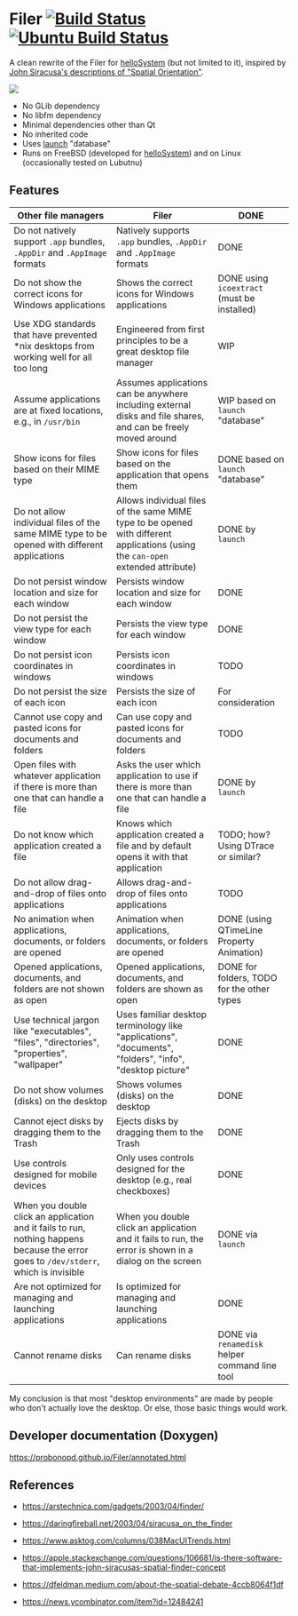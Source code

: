 # Filer [![Build Status](https://api.cirrus-ci.com/probonopd/helloSystem/Filer.svg)](https://cirrus-ci.com/github/probonopd/Filer) [![Ubuntu Build Status](https://img.shields.io/github/actions/workflow/status/probonopd/Filer/ubuntu.yml?branch=main)](https://github.com/probonopd/Filer/actions/workflows/ubuntu.yml)

A clean rewrite of the Filer for [helloSystem](https://hellosystem.github.io/) (but not limited to it), inspired by [John Siracusa's descriptions of "Spatial Orientation"](https://arstechnica.com/gadgets/2003/04/finder/).

![](https://user-images.githubusercontent.com/2480569/206650534-a035fc64-5993-41dd-8753-1076f47598c5.png)

* No GLib dependency
* No libfm dependency
* Minimal dependencies other than Qt
* No inherited code
* Uses [launch](https://github.com/helloSystem/launch/) "database"
* Runs on FreeBSD (developed for [helloSystem](https://hellosystem.github.io/)) and on Linux (occasionally tested on Lubutnu)

## Features

|Other file managers|Filer|DONE|
|---|---|---|
|Do not natively support `.app` bundles, `.AppDir` and `.AppImage` formats|Natively supports `.app` bundles, `.AppDir` and `.AppImage` formats|DONE|
|Do not show the correct icons for Windows applications|Shows the correct icons for Windows applications|DONE using `icoextract` (must be installed)|
|Use XDG standards that have prevented *nix desktops from working well for all too long|Engineered from first principles to be a great desktop file manager|WIP|
|Assume applications are at fixed locations, e.g., in `/usr/bin`|Assumes applications can be anywhere including external disks and file shares, and can be freely moved around|WIP based on `launch` "database"|
|Show icons for files based on their MIME type|Show icons for files based on the application that opens them|DONE based on `launch` "database"|
|Do not allow individual files of the same MIME type to be opened with different applications|Allows individual files of the same MIME type to be opened with different applications (using the `can-open` extended attribute)|DONE by `launch`|
|Do not persist window location and size for each window|Persists window location and size for each window|DONE|
|Do not persist the view type for each window|Persists the view type for each window|DONE|
|Do not persist icon coordinates in windows|Persists icon coordinates in windows|TODO|
|Do not persist the size of each icon|Persists the size of each icon|For consideration|
|Cannot use copy and pasted icons for documents and folders|Can use copy and pasted icons for documents and folders|TODO|
|Open files with whatever application if there is more than one that can handle a file|Asks the user which application to use if there is more than one that can handle a file|DONE by `launch`|
|Do not know which application created a file|Knows which application created a file and by default opens it with that application|TODO; how? Using DTrace or similar?|
|Do not allow drag-and-drop of files onto applications|Allows drag-and-drop of files onto applications|TODO|
|No animation when applications, documents, or folders are opened|Animation when applications, documents, or folders are opened|DONE (using QTimeLine Property Animation)|
|Opened applications, documents, and folders are not shown as open|Opened applications, documents, and folders are shown as open|DONE for folders, TODO for the other types|
|Use technical jargon like "executables", "files", "directories", "properties", "wallpaper"|Uses familiar desktop terminology like "applications", "documents", "folders", "info", "desktop picture"|DONE|
|Do not show volumes (disks) on the desktop|Shows volumes (disks) on the desktop|DONE|
|Cannot eject disks by dragging them to the Trash|Ejects disks by dragging them to the Trash|DONE|
|Use controls designed for mobile devices|Only uses controls designed for the desktop (e.g., real checkboxes)|DONE|
|When you double click an application and it fails to run, nothing happens because the error goes to `/dev/stderr`, which is invisible|When you double click an application and it fails to run, the error is shown in a dialog on the screen|DONE via `launch`|
|Are not optimized for managing and launching applications|Is optimized for managing and launching applications|DONE|
|Cannot rename disks|Can rename disks|DONE via `renamedisk` helper command line tool|

My conclusion is that most "desktop environments" are made by people who don't actually love the desktop. Or else, those basic things would work.

## Developer documentation (Doxygen)

https://probonopd.github.io/Filer/annotated.html

## References

* https://arstechnica.com/gadgets/2003/04/finder/

* https://daringfireball.net/2003/04/siracusa_on_the_finder

* https://www.asktog.com/columns/038MacUITrends.html

* https://apple.stackexchange.com/questions/106681/is-there-software-that-implements-john-siracusas-spatial-finder-concept

* https://dfeldman.medium.com/about-the-spatial-debate-4ccb8064f1df

* https://news.ycombinator.com/item?id=12484241
